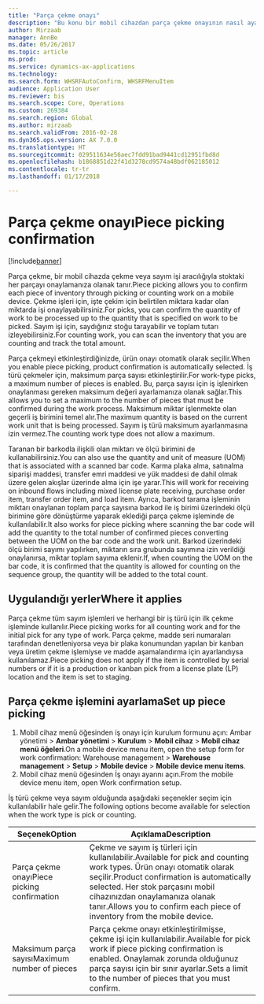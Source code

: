 ```yaml
---
title: "Parça çekme onayı"
description: "Bu konu bir mobil cihazdan parça çekme onayının nasıl ayarlanacağını ve uygulanacağını açıklamaktadır."
author: Mirzaab
manager: AnnBe
ms.date: 05/26/2017
ms.topic: article
ms.prod: 
ms.service: dynamics-ax-applications
ms.technology: 
ms.search.form: WHSRFAutoConfirm, WHSRFMenuItem
audience: Application User
ms.reviewer: bis
ms.search.scope: Core, Operations
ms.custom: 269384
ms.search.region: Global
ms.author: mirzaab
ms.search.validFrom: 2016-02-28
ms.dyn365.ops.version: AX 7.0.0
ms.translationtype: HT
ms.sourcegitcommit: 029511634e56aec7fdd91bad9441cd12951fbd8d
ms.openlocfilehash: b1868851d22f41d3278cd9574a48bdf062185012
ms.contentlocale: tr-tr
ms.lasthandoff: 01/17/2018

---
```


# <a name="piece-picking-confirmation"></a><span data-ttu-id="4c666-103">Parça çekme onayı</span><span class="sxs-lookup"><span data-stu-id="4c666-103">Piece picking confirmation</span></span>

[!include[banner](../includes/banner.md)]

<span data-ttu-id="4c666-104">Parça çekme, bir mobil cihazda çekme veya sayım işi aracılığıyla stoktaki her parçayı onaylamanıza olanak tanır.</span><span class="sxs-lookup"><span data-stu-id="4c666-104">Piece picking allows you to confirm each piece of inventory through picking or counting work on a mobile device.</span></span> <span data-ttu-id="4c666-105">Çekme işleri için, işte çekim için belirtilen miktara kadar olan miktarda işi onaylayabilirsiniz.</span><span class="sxs-lookup"><span data-stu-id="4c666-105">For picks, you can confirm the quantity of work to be processed up to the quantity that is specified on work to be picked.</span></span> <span data-ttu-id="4c666-106">Sayım işi için, saydığınız stoğu tarayabilir ve toplam tutarı izleyebilirsiniz.</span><span class="sxs-lookup"><span data-stu-id="4c666-106">For counting work, you can scan the inventory that you are counting and track the total amount.</span></span>

<span data-ttu-id="4c666-107">Parça çekmeyi etkinleştirdiğinizde, ürün onayı otomatik olarak seçilir.</span><span class="sxs-lookup"><span data-stu-id="4c666-107">When you enable piece picking, product confirmation is automatically selected.</span></span> <span data-ttu-id="4c666-108">İş türü çekmeler için, maksimum parça sayısı etkinleştirilir.</span><span class="sxs-lookup"><span data-stu-id="4c666-108">For work-type picks, a maximum number of pieces is enabled.</span></span> <span data-ttu-id="4c666-109">Bu, parça sayısı için iş işlenirken onaylanması gereken maksimum değeri ayarlamanıza olanak sağlar.</span><span class="sxs-lookup"><span data-stu-id="4c666-109">This allows you to set a maximum to the number of pieces that must be confirmed during the work process.</span></span> <span data-ttu-id="4c666-110">Maksimum miktar işlenmekte olan geçerli iş birimini temel alır.</span><span class="sxs-lookup"><span data-stu-id="4c666-110">The maximum quantity is based on the current work unit that is being processed.</span></span> <span data-ttu-id="4c666-111">Sayım iş türü maksimum ayarlanmasına izin vermez.</span><span class="sxs-lookup"><span data-stu-id="4c666-111">The counting work type does not allow a maximum.</span></span>

<span data-ttu-id="4c666-112">Taranan bir barkodla ilişkili olan miktarı ve ölçü birimini de kullanabilirsiniz.</span><span class="sxs-lookup"><span data-stu-id="4c666-112">You can also use the quantity and unit of measure (UOM) that is associated with a scanned bar code.</span></span> <span data-ttu-id="4c666-113">Karma plaka alma, satınalma siparişi maddesi, transfer emri maddesi ve yük maddesi de dahil olmak üzere gelen akışlar üzerinde alma için işe yarar.</span><span class="sxs-lookup"><span data-stu-id="4c666-113">This will work for receiving on inbound flows including mixed license plate receiving, purchase order item, transfer order item, and load item.</span></span> <span data-ttu-id="4c666-114">Ayrıca, barkod tarama işleminin miktarı onaylanan toplam parça sayısına barkod ile iş birimi üzerindeki ölçü birimine göre dönüştürme yaparak eklediği parça çekme işleminde de kullanılabilir.</span><span class="sxs-lookup"><span data-stu-id="4c666-114">It also works for piece picking where scanning the bar code will add the quantity to the total number of confirmed pieces converting between the UOM on the bar code and the work unit.</span></span> <span data-ttu-id="4c666-115">Barkod üzerindeki ölçü birimi sayımı yapılırken, miktarın sıra grubunda sayımına izin verildiği onaylanırsa, miktar toplam sayıma eklenir.</span><span class="sxs-lookup"><span data-stu-id="4c666-115">If, when counting the UOM on the bar code, it is confirmed that the quantity is allowed for counting on the sequence group, the quantity will be added to the total count.</span></span>

## <a name="where-it-applies"></a><span data-ttu-id="4c666-116">Uygulandığı yerler</span><span class="sxs-lookup"><span data-stu-id="4c666-116">Where it applies</span></span>

<span data-ttu-id="4c666-117">Parça çekme tüm sayım işlemleri ve herhangi bir iş türü için ilk çekme işleminde kullanılır.</span><span class="sxs-lookup"><span data-stu-id="4c666-117">Piece picking works for all counting work and for the initial pick for any type of work.</span></span> <span data-ttu-id="4c666-118">Parça çekme, madde seri numaraları tarafından denetleniyorsa veya bir plaka konumundan yapılan bir kanban veya üretim çekme işlemiyse ve madde aşamalandırma için ayarlandıysa kullanılamaz.</span><span class="sxs-lookup"><span data-stu-id="4c666-118">Piece picking does not apply if the item is controlled by serial numbers or if it is a production or kanban pick from a license plate (LP) location and the item is set to staging.</span></span>

## <a name="set-up-piece-picking"></a><span data-ttu-id="4c666-119">Parça çekme işlemini ayarlama</span><span class="sxs-lookup"><span data-stu-id="4c666-119">Set up piece picking</span></span>

1.  <span data-ttu-id="4c666-120">Mobil cihaz menü öğesinden iş onayı için kurulum formunu açın: Ambar yönetimi > **Ambar yönetimi** > **Kurulum** > **Mobil cihaz** > **Mobil cihaz menü öğeleri**.</span><span class="sxs-lookup"><span data-stu-id="4c666-120">On a mobile device menu item, open the setup form for work confirmation: Warehouse management > **Warehouse management** > **Setup** > **Mobile device** > **Mobile device menu items**.</span></span> 
2. <span data-ttu-id="4c666-121">Mobil cihaz menü öğesinden İş onayı ayarını açın.</span><span class="sxs-lookup"><span data-stu-id="4c666-121">From the mobile device menu item, open Work confirmation setup.</span></span>

<span data-ttu-id="4c666-122">İş türü çekme veya sayım olduğunda aşağıdaki seçenekler seçim için kullanılabilir hale gelir.</span><span class="sxs-lookup"><span data-stu-id="4c666-122">The following options become available for selection when the work type is pick or counting.</span></span>

| <span data-ttu-id="4c666-123">Seçenek</span><span class="sxs-lookup"><span data-stu-id="4c666-123">Option</span></span>        | <span data-ttu-id="4c666-124">Açıklama</span><span class="sxs-lookup"><span data-stu-id="4c666-124">Description</span></span>   | 
| ------------- | ------------- |
| <span data-ttu-id="4c666-125">Parça çekme onayı</span><span class="sxs-lookup"><span data-stu-id="4c666-125">Piece picking confirmation</span></span>   | <span data-ttu-id="4c666-126">Çekme ve sayım iş türleri için kullanılabilir.</span><span class="sxs-lookup"><span data-stu-id="4c666-126">Available for pick and counting work types.</span></span> <span data-ttu-id="4c666-127">Ürün onayı otomatik olarak seçilir.</span><span class="sxs-lookup"><span data-stu-id="4c666-127">Product confirmation is automatically selected.</span></span> <span data-ttu-id="4c666-128">Her stok parçasını mobil cihazınızdan onaylamanıza olanak tanır.</span><span class="sxs-lookup"><span data-stu-id="4c666-128">Allows you to confirm each piece of inventory from the mobile device.</span></span> | 
| <span data-ttu-id="4c666-129">Maksimum parça sayısı</span><span class="sxs-lookup"><span data-stu-id="4c666-129">Maximum number of pieces</span></span>     | <span data-ttu-id="4c666-130">Parça çekme onayı etkinleştirilmişse, çekme işi için kullanılabilir.</span><span class="sxs-lookup"><span data-stu-id="4c666-130">Available for pick work if piece picking confirmation is enabled.</span></span> <span data-ttu-id="4c666-131">Onaylamak zorunda olduğunuz parça sayısı için bir sınır ayarlar.</span><span class="sxs-lookup"><span data-stu-id="4c666-131">Sets a limit to the number of pieces that you must confirm.</span></span> |  


